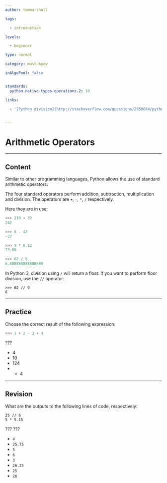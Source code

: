 ```yaml
---
author: tommarshall

tags: 

  - introduction

levels:

  - beginner

type: normal

category: must-know

inAlgoPool: false


standards:
  python.native-types-operations.2: 10

links:

  - '[Python division](http://stackoverflow.com/questions/2958684/python-division){website}'


---
```


# Arithmetic Operators

---
## Content

Similar to other programming languages, Python allows the use of standard arithmetic operators.

The four standard operators perform addition, subtraction, multiplication and division. The operators are `+`, `-`, `*`, `/` respectively.

Here they are in use:

```python
>>> 210 + 32
242

>>> 6 - 43
-37

>>> 9 * 8.12
73.08

>>> 62 / 9
6.888888888888889

```
In Python 3, division using `/` will return a float. If you want to perform floor division, use the `//` operator:

```
>>> 62 // 9
6
```

---
## Practice

Choose the correct result of the following expression:

```python
>>> 1 + 2 - 3 + 4
```

???

* 4
* 10
* 124
* - 4

---
## Revision

What are the outputs to the following lines of code, respectively:

```
25 // 6
5 * 5.15
```
???
???


* `4`
* `25.75`
* `5`
* `6`
* `3`
* `26.25`
* `25`
* `26`
